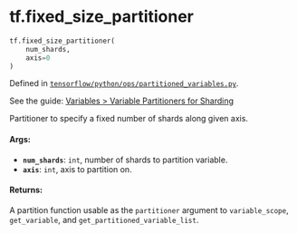 <div itemscope itemtype="http://developers.google.com/ReferenceObject">
<meta itemprop="name" content="tf.fixed_size_partitioner" />
</div>

# tf.fixed_size_partitioner

``` python
tf.fixed_size_partitioner(
    num_shards,
    axis=0
)
```



Defined in [`tensorflow/python/ops/partitioned_variables.py`](https://www.tensorflow.org/code/tensorflow/python/ops/partitioned_variables.py).

See the guide: [Variables > Variable Partitioners for Sharding](../../../api_guides/python/state_ops.md#Variable_Partitioners_for_Sharding)

Partitioner to specify a fixed number of shards along given axis.

#### Args:

* <b>`num_shards`</b>: `int`, number of shards to partition variable.
* <b>`axis`</b>: `int`, axis to partition on.


#### Returns:

A partition function usable as the `partitioner` argument to
`variable_scope`, `get_variable`, and `get_partitioned_variable_list`.